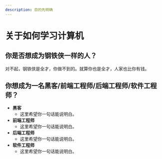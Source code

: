 ```yaml
---
description: 目的先明确
---
```


# 关于如何学习计算机

## 你是否想成为钢铁侠一样的人？

对不起，钢铁侠是全才，你做不到的。就算你也是全才，人家也比你有钱。

## 你想成为一名黑客/前端工程师/后端工程师/软件工程师？

* **黑客**
  * 这里希望你一句话能说明白。
* **前端工程师**
  * 这里希望你一句话能说明白。
* **后端工程师**
  * 这里希望你一句话能说明白。
* **软件工程师**
  * 这里希望你一句话能说明白。

